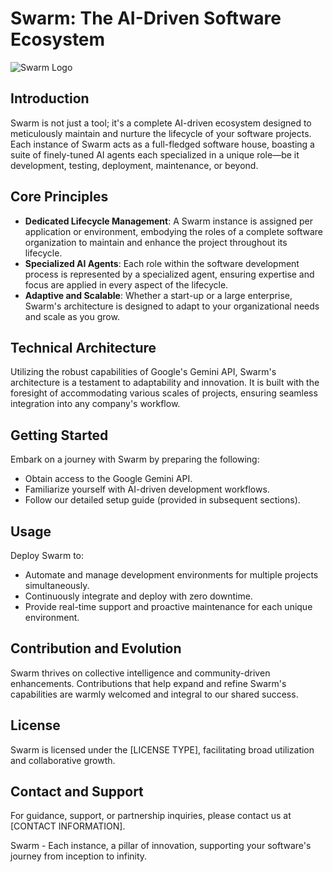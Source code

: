 # Swarm: The AI-Driven Software Ecosystem

![Swarm Logo](/path/to/logo.webp)

## Introduction
Swarm is not just a tool; it's a complete AI-driven ecosystem designed to meticulously maintain and nurture the lifecycle of your software projects. Each instance of Swarm acts as a full-fledged software house, boasting a suite of finely-tuned AI agents each specialized in a unique role—be it development, testing, deployment, maintenance, or beyond.

## Core Principles
- **Dedicated Lifecycle Management**: A Swarm instance is assigned per application or environment, embodying the roles of a complete software organization to maintain and enhance the project throughout its lifecycle.
- **Specialized AI Agents**: Each role within the software development process is represented by a specialized agent, ensuring expertise and focus are applied in every aspect of the lifecycle.
- **Adaptive and Scalable**: Whether a start-up or a large enterprise, Swarm's architecture is designed to adapt to your organizational needs and scale as you grow.

## Technical Architecture
Utilizing the robust capabilities of Google's Gemini API, Swarm's architecture is a testament to adaptability and innovation. It is built with the foresight of accommodating various scales of projects, ensuring seamless integration into any company's workflow.

## Getting Started
Embark on a journey with Swarm by preparing the following:
- Obtain access to the Google Gemini API.
- Familiarize yourself with AI-driven development workflows.
- Follow our detailed setup guide (provided in subsequent sections).

## Usage
Deploy Swarm to:
- Automate and manage development environments for multiple projects simultaneously.
- Continuously integrate and deploy with zero downtime.
- Provide real-time support and proactive maintenance for each unique environment.

## Contribution and Evolution
Swarm thrives on collective intelligence and community-driven enhancements. Contributions that help expand and refine Swarm's capabilities are warmly welcomed and integral to our shared success.

## License
Swarm is licensed under the [LICENSE TYPE], facilitating broad utilization and collaborative growth.

## Contact and Support
For guidance, support, or partnership inquiries, please contact us at [CONTACT INFORMATION].

Swarm - Each instance, a pillar of innovation, supporting your software's journey from inception to infinity.
